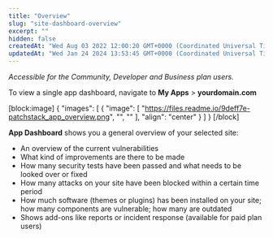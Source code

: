 ```yaml
---
title: "Overview"
slug: "site-dashboard-overview"
excerpt: ""
hidden: false
createdAt: "Wed Aug 03 2022 12:00:20 GMT+0000 (Coordinated Universal Time)"
updatedAt: "Wed Jan 24 2024 13:53:45 GMT+0000 (Coordinated Universal Time)"
---
```

_Accessible for the Community, Developer and Business plan users._

To view a single app dashboard, navigate to **My Apps** > **yourdomain.com**

[block:image]
{
  "images": [
    {
      "image": [
        "https://files.readme.io/9deff7e-patchstack_app_overview.png",
        "",
        ""
      ],
      "align": "center"
    }
  ]
}
[/block]


**App Dashboard** shows you a general overview of your selected site:

<ul><li>An overview of the current vulnerabilities</li>
<li>What kind of improvements are there to be made</li>
<li>How many security tests have been passed and what needs to be looked over or fixed</li>
<li>How many attacks on your site have been blocked within a certain time period</li>
<li>How much software (themes or plugins) has been installed on your site; how many components are vulnerable; how many are outdated</li>
<li>Shows add-ons like reports or incident response (available for paid plan users)</li></ul>
